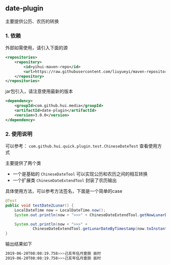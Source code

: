 ## date-plugin

主要提供公历、农历的转换

### 1. 依赖

外部如需使用，请引入下面的源

```xml
<repositories>
    <repository>
        <id>yihui-maven-repo</id>
        <url>https://raw.githubusercontent.com/liuyueyi/maven-repository/master/repository</url>
    </repository>
</repositories>
```

jar包引入，请注意使用最新的版本

```xml
<dependency>
    <groupId>com.github.hui.media</groupId>
    <artifactId>date-plugin</artifactId>
    <version>3.0.0</version>
</dependency>
```

### 2. 使用说明

可以参考： `com.github.hui.quick.plugin.test.ChineseDateTest` 查看使用方式

主要提供了两个类

- 一个是基础的 `ChineseDateTool` 可以实现公历和农历之间的相互转换
- 一个扩展类 `ChineseDateExtendTool` 封装了农历输出


具体使用方法，可以参考方法签名，下面是一个简单的case

```java
@Test
public void testDate2Lunar() {
    LocalDateTime now = LocalDateTime.now();
    System.out.println(now + ">>>" + ChineseDateExtendTool.getNowLunarDate());

    System.out.println(now + ">>>" +
            ChineseDateExtendTool.getLunarDateByTimestamp(now.toInstant(ZoneOffset.ofHours(8)).toEpochMilli()));
}
```

输出结果如下


```bash
2019-06-20T08:08:19.758>>>己亥年伍月壹捌 辰时
2019-06-20T08:08:19.758>>>己亥年伍月壹捌 辰时
```